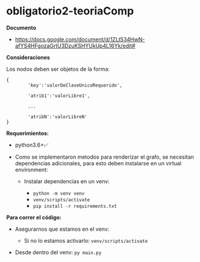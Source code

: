 
# obligatorio2-teoriaComp

**Documento**

- https://docs.google.com/document/d/1ZLt534HwN-afYS4HFgozaGrtU3DzuKSHYUkUp4L16Yk/edit#

  

**Consideraciones**

Los nodos deben ser objetos de la forma:

    {
		    'key':'valorDeClaveUnicoRequerido',
		    
		    'atrib1':'valorLibre1',
		    
		    ...
		    
		    'atribN':'valorLibreN'
    }


**Requerimientos:**

  

- python3.6+✅

  

 - Como se implementaron metodos para renderizar el grafo, se necesitan
   dependencias adicionales, para esto deben instalarse en un virtual environment:

	 - Instalar dependencias en un venv:
	  

		 - `python -m venv venv`
		 - `venv/scripts/activate`
		 - `pip install -r requirements.txt`


**Para correr el código:**

- Asegurarnos que estamos en el venv:
	- Si no lo estamos activarlo: `venv/scripts/activate`

- Desde dentro del venv: `py main.py` 







